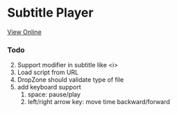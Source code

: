# Subtitle Player

[View Online](https://asvrada.github.io/vue-subtitle-player/)

### Todo
2. Support modifier in subtitle like \<i\>
3. Load script from URL
4. DropZone should validate type of file
1. add keyboard support
    1. space: pause/play
    2. left/right arrow key: move time backward/forward
